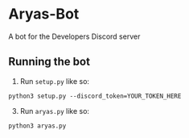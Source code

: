 # Aryas-Bot
A bot for the Developers Discord server

## Running the bot
1. Run `setup.py` like so:  
  
```
python3 setup.py --discord_token=YOUR_TOKEN_HERE
```


3. Run `aryas.py` like so:  
  
```py
python3 aryas.py
```
